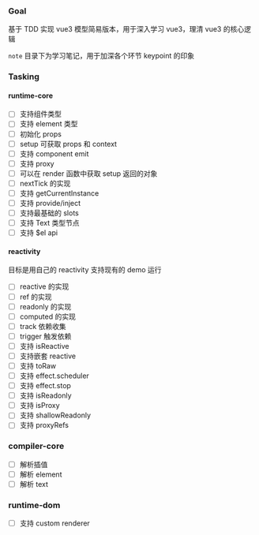 ### Goal

基于 TDD 实现 vue3 模型简易版本，用于深入学习 vue3，理清 vue3 的核心逻辑

`note` 目录下为学习笔记，用于加深各个环节 keypoint 的印象

### Tasking

#### runtime-core

- [ ] 支持组件类型
- [ ] 支持 element 类型
- [ ] 初始化 props
- [ ] setup 可获取 props 和 context
- [ ] 支持 component emit
- [ ] 支持 proxy
- [ ] 可以在 render 函数中获取 setup 返回的对象
- [ ] nextTick 的实现
- [ ] 支持 getCurrentInstance
- [ ] 支持 provide/inject
- [ ] 支持最基础的 slots
- [ ] 支持 Text 类型节点
- [ ] 支持 $el api

#### reactivity

目标是用自己的 reactivity 支持现有的 demo 运行

- [ ] reactive 的实现
- [ ] ref 的实现
- [ ] readonly 的实现
- [ ] computed 的实现
- [ ] track 依赖收集
- [ ] trigger 触发依赖
- [ ] 支持 isReactive
- [ ] 支持嵌套 reactive
- [ ] 支持 toRaw
- [ ] 支持 effect.scheduler
- [ ] 支持 effect.stop
- [ ] 支持 isReadonly
- [ ] 支持 isProxy
- [ ] 支持 shallowReadonly
- [ ] 支持 proxyRefs

### compiler-core

- [ ] 解析插值
- [ ] 解析 element
- [ ] 解析 text

### runtime-dom

- [ ] 支持 custom renderer
